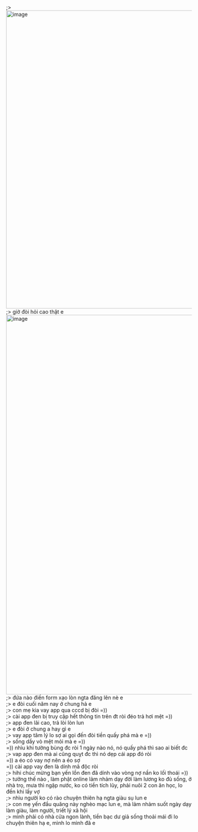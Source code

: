 ;> <img width="1044" height="809" alt="image" src="https://github.com/user-attachments/assets/4063af37-3474-4342-b7ed-79bed4b65472" /><br>
;> giờ đòi hỏi cao thật e<br>
<img width="988" height="1030" alt="image" src="https://github.com/user-attachments/assets/4578e191-73d2-417e-b33d-e352fc0d6942" /><br>
;> đứa nào điền form xạo lòn ngta đăng lên nè e<br>
;> e đòi cuối năm nay ở chung hả e<br>
;> con mẹ kia vay app qua cccd bị đòi =))<br>
;> cài app đen bị truy cập hết thông tin trên đt ròi đéo trả hơi mệt =))<br>
;> app đen lãi cao, trả lòi lòn lun<br>
;> e đòi ở chung a hay gì e<br>
;> vay app tâm lý lo sợ ai gọi đến đòi tiền quấy phá mà e =))<br>
;> sống dầy vò mệt mỏi mà e =))<br>
=)) nhìu khi tường bùng đc ròi 1 ngày nào nó, nó quấy phá thì sao ai biết đc <br>
;> vap app đen mà ai cũng quỵt đc thì nó dẹp cái app đó ròi<br>
=)) a éo có vay nợ nên a éo sợ<br>
=)) cài app vay đen là dính mã độc ròi<br>
;> hihi chúc mừng bạn yến lồn đen đã dính vào vòng nợ nần ko lối thoái =))<br>
;> tưởng thế nào , làm phật online lảm nhảm dạy đời làm lương ko đủ sống, ở nhà trọ, mưa thì ngập nước, ko có tiền tích lũy, phải nuôi 2 con ăn học, lo đến khi lấy vợ<br>
;> nhìu người ko có rào chuyện thiên hạ ngta giàu sụ lun e<br>
;> con mẹ yến đầu quăng này nghèo mạc lun e, mà lảm nhảm suốt ngày dạy làm giàu, làm người, triết lý xã hội<br>
;> mình phải có nhà cửa ngon lành, tiền bạc dư giả sống thoải mái đi lo chuyện thiên hạ e, mình lo mình đã e
